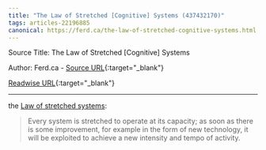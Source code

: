 ```yaml
---
title: "The Law of Stretched [Cognitive] Systems (437432170)"
tags: articles-22196885
canonical: https://ferd.ca/the-law-of-stretched-cognitive-systems.html
---
```


Source Title: The Law of Stretched [Cognitive] Systems

Author: Ferd.ca - [Source URL](https://ferd.ca/the-law-of-stretched-cognitive-systems.html){:target="_blank"}

[Readwise URL](https://readwise.io/open/437432170){:target="_blank"}

---

the [Law of stretched systems](https://www.researchgate.net/publication/334267822_Steering_the_Reverberations_of_Technology_Change_on_Fields_of_Practice_Laws_that_Govern_Cognitive_Work):

> Every system is stretched to operate at its capacity; as soon as there is some improvement, for example in the form of new technology, it will be exploited to achieve a new intensity and tempo of activity.
